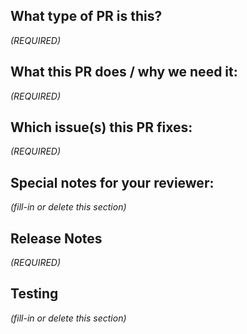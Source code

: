 <!--
  This template provides some ideas of things to include in your PR description.
  To start, try providing a short summary of your changes in the Title above.
  If a section of the PR template does not apply to this PR, then delete that section.
 -->

## What type of PR is this?

_(REQUIRED)_

<!--
  /kind bug
  /kind cleanup  
  /kind documentation
  /kind feature
 -->

## What this PR does / why we need it:

_(REQUIRED)_

<!--
  What goal is this change working towards?
  Provide a bullet pointed summary of how each file was changed.
  Briefly explain any decisions you made with respect to the changes.
  Include anything here that you didn't include in *Release Notes*
  above, such as changes to CI or changes to internal methods.
-->

## Which issue(s) this PR fixes:

_(REQUIRED)_
<!--
  If this PR fixes one of more issues, list them here.
  One line each, like so:
    Fixes #123
    Fixes #39
-->

## Special notes for your reviewer:

_(fill-in or delete this section)_

<!--
   Is there any particular feedback you would / wouldn't like?
   Which parts of the code should reviewers focus on?
-->

## Release Notes

_(REQUIRED)_

<!--
  If this PR makes user facing changes, please describe them here. This
  description will be copied into the release notes/changelog, whenever the
  next version is released. Keep this section short, and focus on high level
  changes.
-->

## Testing

_(fill-in or delete this section)_

<!--
  Describe how you tested this change.
-->